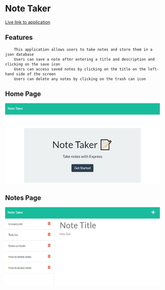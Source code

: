 # Note Taker

[Live link to application](https://ancient-sea-45779.herokuapp.com/)

## Features

```
    This application allows users to take notes and store them in a json database
    Users can save a note after entering a title and description and clicking on the save icon
    Users can access saved notes by clicking on the title on the left-hand side of the screen
    Users can delete any notes by clicking on the trash can icon

```

## Home Page

![Home Page](./public/assets/images/homePage.png)

## Notes Page

![Notes Page](./public/assets/images/notesPage.png)
